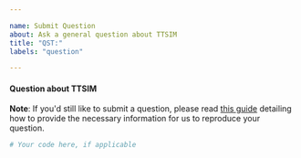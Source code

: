 ```yaml
---

name: Submit Question
about: Ask a general question about TTSIM
title: "QST:"
labels: "question"

---
```


#### Question about TTSIM

**Note**: If you'd still like to submit a question, please read [this guide](
https://matthewrocklin.com/blog/work/2018/02/28/minimal-bug-reports) detailing how to
provide the necessary information for us to reproduce your question.

```python
# Your code here, if applicable
```
